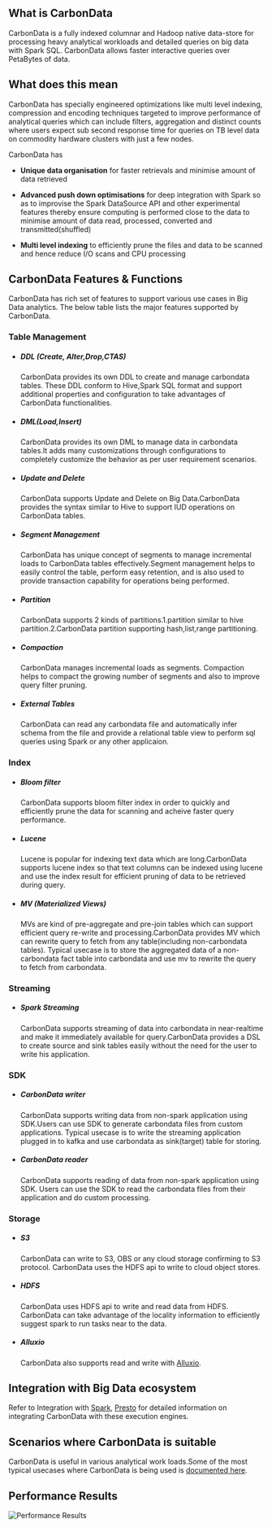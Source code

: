 <!--
    Licensed to the Apache Software Foundation (ASF) under one or more 
    contributor license agreements.  See the NOTICE file distributed with
    this work for additional information regarding copyright ownership. 
    The ASF licenses this file to you under the Apache License, Version 2.0
    (the "License"); you may not use this file except in compliance with 
    the License.  You may obtain a copy of the License at

      http://www.apache.org/licenses/LICENSE-2.0
    
    Unless required by applicable law or agreed to in writing, software 
    distributed under the License is distributed on an "AS IS" BASIS, 
    WITHOUT WARRANTIES OR CONDITIONS OF ANY KIND, either express or implied.
    See the License for the specific language governing permissions and 
    limitations under the License.
-->

## What is CarbonData

CarbonData is a fully indexed columnar and Hadoop native data-store for processing heavy analytical workloads and detailed queries on big data with Spark SQL. CarbonData allows faster interactive queries over PetaBytes of data.



## What does this mean

CarbonData has specially engineered optimizations like multi level indexing, compression and encoding techniques targeted to improve performance of analytical queries which can include filters, aggregation and distinct counts where users expect sub second response time for queries on TB level data on commodity hardware clusters with just a few nodes.

CarbonData has 

- **Unique data organisation** for faster retrievals and minimise amount of data retrieved

- **Advanced push down optimisations** for deep integration with Spark so as to improvise the Spark DataSource API and other experimental features thereby ensure computing is performed close to the data to minimise amount of data read, processed, converted and transmitted(shuffled) 

- **Multi level indexing** to efficiently prune the files and data to be scanned and hence reduce I/O scans and CPU processing

## CarbonData Features & Functions

CarbonData has rich set of features to support various use cases in Big Data analytics. The below table lists the major features supported by CarbonData.



### Table Management

- ##### DDL (Create, Alter,Drop,CTAS)
  
  CarbonData provides its own DDL to create and manage carbondata tables. These DDL conform to Hive,Spark SQL format and support additional properties and configuration to take advantages of CarbonData functionalities.

- ##### DML(Load,Insert)

  CarbonData provides its own DML to manage data in carbondata tables.It adds many customizations through configurations to completely customize the behavior as per user requirement scenarios.

- ##### Update and Delete

  CarbonData supports Update and Delete on Big Data.CarbonData provides the syntax similar to Hive to support IUD operations on CarbonData tables.

- ##### Segment Management

  CarbonData has unique concept of segments to manage incremental loads to CarbonData tables effectively.Segment management helps to easily control the table, perform easy retention, and is also used to provide transaction capability for operations being performed.

- ##### Partition

  CarbonData supports 2 kinds of partitions.1.partition similar to hive partition.2.CarbonData partition supporting hash,list,range partitioning.

- ##### Compaction

  CarbonData manages incremental loads as segments. Compaction helps to compact the growing number of segments and also to improve query filter pruning.

- ##### External Tables

  CarbonData can read any carbondata file and automatically infer schema from the file and provide a relational table view to perform sql queries using Spark or any other applicaion.

### Index

- ##### Bloom filter

  CarbonData supports bloom filter index in order to quickly and efficiently prune the data for scanning and acheive faster query performance.

- ##### Lucene

  Lucene is popular for indexing text data which are long.CarbonData supports lucene index so that text columns can be indexed using lucene and use the index result for efficient pruning of data to be retrieved during query.

- ##### MV (Materialized Views)

  MVs are kind of pre-aggregate and pre-join tables which can support efficient query re-write and processing.CarbonData provides MV which can rewrite query to fetch from any table(including non-carbondata tables). Typical usecase is to store the aggregated data of a non-carbondata fact table into carbondata and use mv to rewrite the query to fetch from carbondata.

### Streaming

- ##### Spark Streaming

  CarbonData supports streaming of data into carbondata in near-realtime and make it immediately available for query.CarbonData provides a DSL to create source and sink tables easily without the need for the user to write his application.

### SDK

- ##### CarbonData writer

  CarbonData supports writing data from non-spark application using SDK.Users can use SDK to generate carbondata files from custom applications. Typical usecase is to write the streaming application plugged in to kafka and use carbondata as sink(target) table for storing.

- ##### CarbonData reader

  CarbonData supports reading of data from non-spark application using SDK. Users can use the SDK to read the carbondata files from their application and do custom processing.

### Storage

- ##### S3

  CarbonData can write to S3, OBS or any cloud storage confirming to S3 protocol. CarbonData uses the HDFS api to write to cloud object stores.

- ##### HDFS

  CarbonData uses HDFS api to write and read data from HDFS. CarbonData can take advantage of the locality information to efficiently suggest spark to run tasks near to the data.

- ##### Alluxio
  CarbonData also supports read and write with [Alluxio](./quick-start-guide.md#alluxio). 


## Integration with Big Data ecosystem

Refer to Integration with [Spark](./quick-start-guide.md#spark), [Presto](./quick-start-guide.md#presto) for detailed information on integrating CarbonData with these execution engines.

## Scenarios where CarbonData is suitable

CarbonData is useful in various analytical work loads.Some of the most typical usecases where CarbonData is being used is [documented here](./usecases.md).



## Performance Results

![Performance Results](../docs/images/carbondata-performance.png?raw=true)
